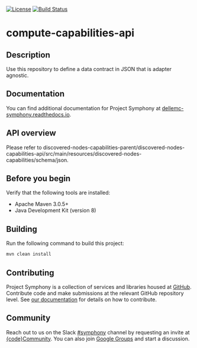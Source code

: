 [![License](https://img.shields.io/badge/License-EPL%201.0-red.svg)](https://opensource.org/licenses/EPL-1.0)
[![Build Status](https://travis-ci.org/dellemc-symphony/compute-capabilities-api.svg?branch=master)](https://travis-ci.org/dellemc-symphony/compute-capabilities-api)
# compute-capabilities-api
## Description
Use this repository to define a data contract in JSON that is adapter agnostic. 
## Documentation
You can find additional documentation for Project Symphony at [dellemc-symphony.readthedocs.io][documentation].
## API overview
Please refer to discovered-nodes-capabilities-parent/discovered-nodes-capabilities-api/src/main/resources/discovered-nodes-capabilities/schema/json.
## Before you begin
Verify that the following tools are installed:
 
* Apache Maven 3.0.5+
* Java Development Kit (version 8)
## Building
Run the following command to build this project:
```bash
mvn clean install
```

## Contributing
Project Symphony is a collection of services and libraries housed at [GitHub][github].
Contribute code and make submissions at the relevant GitHub repository level. See [our documentation][contributing] for details on how to contribute.
## Community
Reach out to us on the Slack [#symphony][slack] channel by requesting an invite at [{code}Community][codecommunity].
You can also join [Google Groups][googlegroups] and start a discussion.
 
[slack]: https://codecommunity.slack.com/messages/symphony
[googlegroups]: https://groups.google.com/forum/#!forum/dellemc-symphony
[codecommunity]: http://community.codedellemc.com/
[contributing]: http://dellemc-symphony.readthedocs.io/en/latest/contributingtosymphony.html
[github]: https://github.com/dellemc-symphony
[documentation]: https://dellemc-symphony.readthedocs.io/en/latest/

